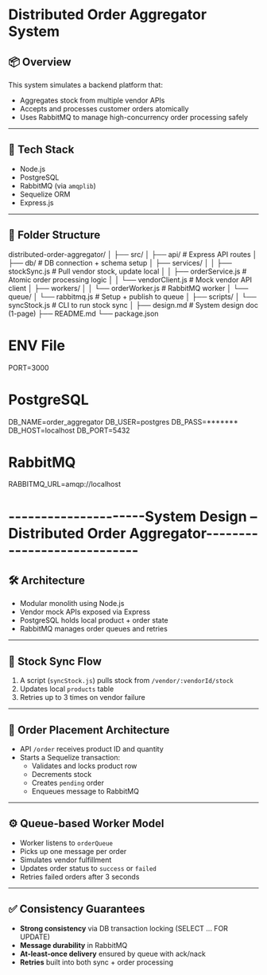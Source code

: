 # Distributed Order Aggregator System

## 📦 Overview

This system simulates a backend platform that:
- Aggregates stock from multiple vendor APIs
- Accepts and processes customer orders atomically
- Uses RabbitMQ to manage high-concurrency order processing safely

---

## 🚀 Tech Stack
- Node.js
- PostgreSQL
- RabbitMQ (via `amqplib`)
- Sequelize ORM
- Express.js

---

## 📂 Folder Structure

distributed-order-aggregator/
│
├── src/
│   ├── api/                   # Express API routes
│   ├── db/                    # DB connection + schema setup
│   ├── services/
│   │   ├── stockSync.js       # Pull vendor stock, update local
│   │   ├── orderService.js    # Atomic order processing logic
│   │   └── vendorClient.js    # Mock vendor API client
│   ├── workers/
│   │   └── orderWorker.js     # RabbitMQ worker
│   └── queue/
│       └── rabbitmq.js        # Setup + publish to queue
│
├── scripts/
│   └── syncStock.js           # CLI to run stock sync
│
├── design.md                  # System design doc (1-page)
├── README.md
└── package.json

# ENV File

PORT=3000

# PostgreSQL
DB_NAME=order_aggregator
DB_USER=postgres
DB_PASS=*******
DB_HOST=localhost
DB_PORT=5432

# RabbitMQ
RABBITMQ_URL=amqp://localhost


# ---------------------System Design – Distributed Order Aggregator----------------------------

## 🛠 Architecture

- Modular monolith using Node.js
- Vendor mock APIs exposed via Express
- PostgreSQL holds local product + order state
- RabbitMQ manages order queues and retries

---

## 🔄 Stock Sync Flow

1. A script (`syncStock.js`) pulls stock from `/vendor/:vendorId/stock`
2. Updates local `products` table
3. Retries up to 3 times on vendor failure

---

## 🛒 Order Placement Architecture

- API `/order` receives product ID and quantity
- Starts a Sequelize transaction:
  - Validates and locks product row
  - Decrements stock
  - Creates `pending` order
  - Enqueues message to RabbitMQ

---

## ⚙️ Queue-based Worker Model

- Worker listens to `orderQueue`
- Picks up one message per order
- Simulates vendor fulfillment
- Updates order status to `success` or `failed`
- Retries failed orders after 3 seconds

---

## ✅ Consistency Guarantees

- **Strong consistency** via DB transaction locking (SELECT ... FOR UPDATE)
- **Message durability** in RabbitMQ
- **At-least-once delivery** ensured by queue with ack/nack
- **Retries** built into both sync + order processing
